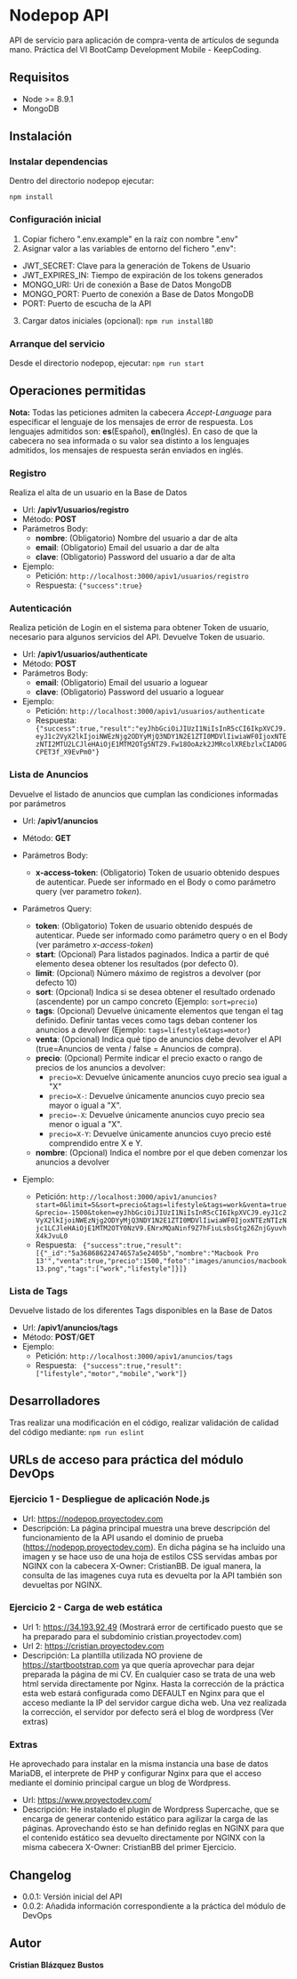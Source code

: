 # Nodepop API

API de servicio para aplicación de compra-venta de artículos de segunda mano.
Práctica del VI BootCamp Development Mobile - KeepCoding.

## Requisitos
- Node >= 8.9.1
- MongoDB

## Instalación
### Instalar dependencias 

Dentro del directorio nodepop ejecutar: 

`npm install`

### Configuración inicial
1. Copiar fichero ".env.example" en la raíz con nombre ".env"
2. Asignar valor a las variables de entorno del fichero ".env":
- JWT_SECRET: Clave para la generación de Tokens de Usuario
- JWT_EXPIRES_IN: Tiempo de expiración de los tokens generados
- MONGO_URI: Uri de conexión a Base de Datos MongoDB
- MONGO_PORT: Puerto de conexión a Base de Datos MongoDB
- PORT: Puerto de escucha de la API
3. Cargar datos iniciales (opcional): `npm run installBD`

### Arranque del servicio
Desde el directorio nodepop, ejecutar:
`npm run start`

## Operaciones permitidas
**Nota:** Todas las peticiones admiten la cabecera *Accept-Language* para especificar el lenguaje de los mensajes de error de respuesta. Los lenguajes admitidos son: **es**(Español), **en**(Inglés). En caso de que la cabecera no sea informada o su valor sea distinto a los lenguajes admitidos, los mensajes de respuesta serán enviados en inglés.

### Registro
Realiza el alta de un usuario en la Base de Datos

- Url: **/apiv1/usuarios/registro**
- Método: **POST**
- Parámetros Body:
    - **nombre**: (Obligatorio) Nombre del usuario a dar de alta
    - **email**: (Obligatorio) Email del usuario a dar de alta
    - **clave**: (Obligatorio) Password del usuario a dar de alta
- Ejemplo: 
    - Petición: `http://localhost:3000/apiv1/usuarios/registro`
    - Respuesta: `{"success":true}`


### Autenticación
Realiza petición de Login en el sistema para obtener Token de usuario, necesario para algunos servicios del API. Devuelve Token de usuario.

- Url: **/apiv1/usuarios/authenticate**
- Método: **POST**
- Parámetros Body:
    - **email**: (Obligatorio) Email del usuario a loguear
    - **clave**: (Obligatorio) Password del usuario a loguear
- Ejemplo:
    - Petición: `http://localhost:3000/apiv1/usuarios/authenticate`
    - Respuesta: ` {"success":true,"result":"eyJhbGciOiJIUzI1NiIsInR5cCI6IkpXVCJ9.eyJ1c2VyX2lkIjoiNWEzNjg2ODYyMjQ3NDY1N2E1ZTI0MDVlIiwiaWF0IjoxNTEzNTI2MTU2LCJleHAiOjE1MTM2OTg5NTZ9.Fw18OoAzk2JMRcolXREbzlxCIAD0GCPET3f_X9EvPm0"}`

### Lista de Anuncios
Devuelve el listado de anuncios que cumplan las condiciones informadas por parámetros

- Url: **/apiv1/anuncios**
- Método: **GET**
- Parámetros Body:
    - **x-access-token**: (Obligatorio) Token de usuario obtenido despues de autenticar. Puede ser informado en el Body o como parámetro query (ver parametro *token*).
- Parámetros Query:
    - **token**: (Obligatorio) Token de usuario obtenido después de autenticar. Puede ser informado como parámetro query o en el Body (ver parámetro *x-access-token*)
    - **start**: (Opcional) Para listados paginados. Indica a partir de qué elemento desea obtener los resultados (por defecto 0).
    - **limit**: (Opcional) Número máximo de registros a devolver (por defecto 10)
    - **sort**: (Opcional) Indica si se desea obtener el resultado ordenado (ascendente) por un campo concreto (Ejemplo: `sort=precio`)
    - **tags**: (Opcional) Devuelve únicamente elementos que tengan el tag definido. Definir tantas veces como tags deban contener los anuncios a devolver (Ejemplo: `tags=lifestyle&tags=motor`)
    - **venta**: (Opcional) Indica qué tipo de anuncios debe devolver el API (true=Anuncios de venta / false = Anuncios de compra).
    - **precio**: (Opcional) Permite indicar el precio exacto o rango de precios de los anuncios a devolver:
        - `precio=X`: Devuelve únicamente anuncios cuyo precio sea igual a "X"
        - `precio=X-`: Devuelve únicamente anuncios cuyo precio sea mayor o igual a "X".
        - `precio=-X`: Devuelve únicamente anuncios cuyo precio sea menor o igual a "X".
        - `precio=X-Y`: Devuelve únicamente anuncios cuyo precio esté comprendido entre X e Y.
    - **nombre**: (Opcional) Indica el nombre por el que deben comenzar los anuncios a devolver

- Ejemplo:
    - Petición: `http://localhost:3000/apiv1/anuncios?start=0&limit=5&sort=precio&tags=lifestyle&tags=work&venta=true&precio=-1500&token=eyJhbGciOiJIUzI1NiIsInR5cCI6IkpXVCJ9.eyJ1c2VyX2lkIjoiNWEzNjg2ODYyMjQ3NDY1N2E1ZTI0MDVlIiwiaWF0IjoxNTEzNTIzNjc1LCJleHAiOjE1MTM2OTY0NzV9.ENrxMQaNinf9Z7hFiuLsbsGtg26ZnjGyuvhX4kJvuL0`
    - Respuesta: ` {"success":true,"result":[{"_id":"5a36868622474657a5e2405b","nombre":"Macbook Pro 13'","venta":true,"precio":1500,"foto":"images/anuncios/macbook13.png","tags":["work","lifestyle"]}]}`

### Lista de Tags
Devuelve listado de los diferentes Tags disponibles en la Base de Datos

- Url: **/apiv1/anuncios/tags**
- Método: **POST**/**GET**
- Ejemplo:
    - Petición: `http://localhost:3000/apiv1/anuncios/tags`
    - Respuesta: ` {"success":true,"result":["lifestyle","motor","mobile","work"]}`

## Desarrolladores
Tras realizar una modificación en el código, realizar validación de calidad del código mediante:
`npm run eslint`


## URLs de acceso para práctica del módulo DevOps
### Ejercicio 1 - Despliegue de aplicación Node.js
- Url: https://nodepop.proyectodev.com
- Descripción: La página principal muestra una breve descripción del funcionamiento de la API usando el dominio de prueba (https://nodepop.proyectodev.com). En dicha página se ha incluído una imagen y se hace uso de una hoja de estilos CSS servidas ambas por NGINX con la cabecera X-Owner: CristianBB. De igual manera, la consulta de las imagenes cuya ruta es devuelta por la API también son devueltas por NGINX.

### Ejercicio 2 - Carga de web estática
- Url 1: https://34.193.92.49 (Mostrará error de certificado puesto que se ha preparado para el subdominio cristian.proyectodev.com)
- Url 2: https://cristian.proyectodev.com
- Descripción: La plantilla utilizada NO proviene de https://startbootstrap.com ya que quería aprovechar para dejar preparada la página de mi CV. En cualquier caso se trata de una web html servida directamente por Nginx. Hasta la corrección de la práctica esta web estará configurada como DEFAULT en Nginx para que el acceso mediante la IP del servidor cargue dicha web. Una vez realizada la corrección, el servidor por defecto será el blog de wordpress (Ver extras)

### Extras

He aprovechado para instalar en la misma instancia una base de datos MariaDB, el interprete de PHP y configurar Nginx para que el acceso mediante el dominio principal cargue un blog de Wordpress.
- Url: https://www.proyectodev.com/
- Descripción: He instalado el plugin de Wordpress Supercache, que se encarga de generar contenido estático para agilizar la carga de las páginas. Aprovechando ésto se han definido reglas en NGINX para que el contenido estático sea devuelto directamente por NGINX con la misma cabecera X-Owner: CristianBB del primer Ejercicio.



## Changelog
- 0.0.1: Versión inicial del API
- 0.0.2: Añadida información correspondiente a la práctica del módulo de DevOps

## Autor
**Cristian Blázquez Bustos**
